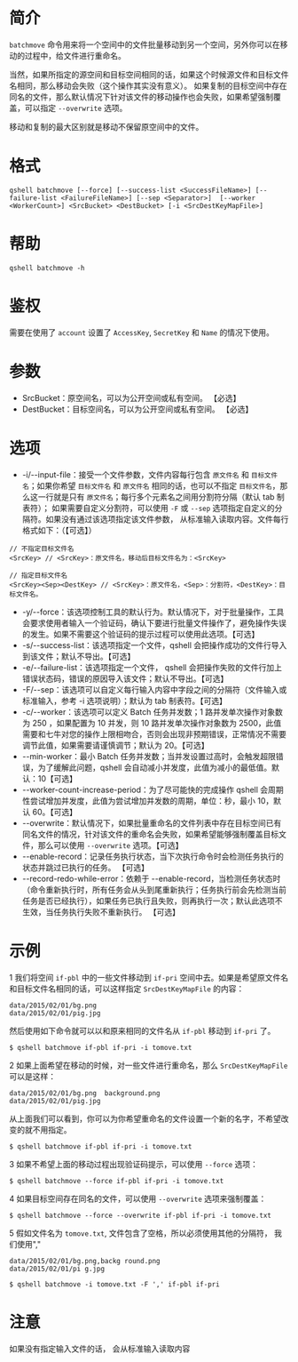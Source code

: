 # 简介
`batchmove` 命令用来将一个空间中的文件批量移动到另一个空间，另外你可以在移动的过程中，给文件进行重命名。

当然，如果所指定的源空间和目标空间相同的话，如果这个时候源文件和目标文件名相同，那么移动会失败（这个操作其实没有意义）。
如果复制的目标空间中存在同名的文件，那么默认情况下针对该文件的移动操作也会失败，如果希望强制覆盖，可以指定 `--overwrite` 选项。

移动和复制的最大区别就是移动不保留原空间中的文件。

# 格式
```
qshell batchmove [--force] [--success-list <SuccessFileName>] [--failure-list <FailureFileName>] [--sep <Separator>]  [--worker <WorkerCount>] <SrcBucket> <DestBucket> [-i <SrcDestKeyMapFile>]
```

# 帮助
```
qshell batchmove -h
```

# 鉴权
需要在使用了 `account` 设置了 `AccessKey`, `SecretKey` 和 `Name` 的情况下使用。

# 参数
- SrcBucket：原空间名，可以为公开空间或私有空间。 【必选】
- DestBucket：目标空间名，可以为公开空间或私有空间。 【必选】

# 选项
- -i/--input-file：接受一个文件参数，文件内容每行包含 `原文件名` 和 `目标文件名`；如果你希望 `目标文件名` 和 `原文件名` 相同的话，也可以不指定 `目标文件名`，那么这一行就是只有 `原文件名`；每行多个元素名之间用分割符分隔（默认 tab 制表符）； 如果需要自定义分割符，可以使用 `-F` 或 `--sep` 选项指定自定义的分隔符。如果没有通过该选项指定该文件参数， 从标准输入读取内容。文件每行格式如下：（【可选】）
```
// 不指定目标文件名
<SrcKey> // <SrcKey>：原文件名，移动后目标文件名为：<SrcKey>

// 指定目标文件名
<SrcKey><Sep><DestKey> // <SrcKey>：原文件名，<Sep>：分割符，<DestKey>：目标文件名。
```
- -y/--force：该选项控制工具的默认行为。默认情况下，对于批量操作，工具会要求使用者输入一个验证码，确认下要进行批量文件操作了，避免操作失误的发生。如果不需要这个验证码的提示过程可以使用此选项。【可选】
- -s/--success-list：该选项指定一个文件，qshell 会把操作成功的文件行导入到该文件；默认不导出。【可选】
- -e/--failure-list：该选项指定一个文件， qshell 会把操作失败的文件行加上错误状态码，错误的原因导入该文件；默认不导出。【可选】
- -F/--sep：该选项可以自定义每行输入内容中字段之间的分隔符（文件输入或标准输入，参考 -i 选项说明）；默认为 tab 制表符。【可选】
- -c/--worker：该选项可以定义 Batch 任务并发数；1 路并发单次操作对象数为 250 ，如果配置为 10 并发，则 10 路并发单次操作对象数为 2500，此值需要和七牛对您的操作上限相吻合，否则会出现非预期错误，正常情况不需要调节此值，如果需要请谨慎调节；默认为 20。【可选】
- --min-worker：最小 Batch 任务并发数；当并发设置过高时，会触发超限错误，为了缓解此问题，qshell 会自动减小并发度，此值为减小的最低值。默认：10【可选】
- --worker-count-increase-period：为了尽可能快的完成操作 qshell 会周期性尝试增加并发度，此值为尝试增加并发数的周期，单位：秒，最小 10，默认 60。【可选】
- --overwrite：默认情况下，如果批量重命名的文件列表中存在目标空间已有同名文件的情况，针对该文件的重命名会失败，如果希望能够强制覆盖目标文件，那么可以使用 `--overwrite` 选项。【可选】
- --enable-record：记录任务执行状态，当下次执行命令时会检测任务执行的状态并跳过已执行的任务。 【可选】
- --record-redo-while-error：依赖于 --enable-record，当检测任务状态时（命令重新执行时，所有任务会从头到尾重新执行；任务执行前会先检测当前任务是否已经执行），如果任务已执行且失败，则再执行一次；默认此选项不生效，当任务执行失败不重新执行。 【可选】

# 示例
1 我们将空间 `if-pbl` 中的一些文件移动到 `if-pri` 空间中去。如果是希望原文件名和目标文件名相同的话，可以这样指定 `SrcDestKeyMapFile` 的内容：
```
data/2015/02/01/bg.png
data/2015/02/01/pig.jpg
```

然后使用如下命令就可以以和原来相同的文件名从 `if-pbl` 移动到 `if-pri` 了。
```
$ qshell batchmove if-pbl if-pri -i tomove.txt
```

2 如果上面希望在移动的时候，对一些文件进行重命名，那么 `SrcDestKeyMapFile` 可以是这样：
```
data/2015/02/01/bg.png	background.png
data/2015/02/01/pig.jpg
```

从上面我们可以看到，你可以为你希望重命名的文件设置一个新的名字，不希望改变的就不用指定。
```
$ qshell batchmove if-pbl if-pri -i tomove.txt
```

3 如果不希望上面的移动过程出现验证码提示，可以使用 `--force` 选项：
```
$ qshell batchmove --force if-pbl if-pri -i tomove.txt
```

4 如果目标空间存在同名的文件，可以使用 `--overwrite` 选项来强制覆盖：
```
$ qshell batchmove --force --overwrite if-pbl if-pri -i tomove.txt
```

5 假如文件名为 `tomove.txt`, 文件包含了空格，所以必须使用其他的分隔符， 我们使用","
```
data/2015/02/01/bg.png,backg round.png
data/2015/02/01/pi g.jpg
```

```
$ qshell batchmove -i tomove.txt -F ',' if-pbl if-pri
```

# 注意
如果没有指定输入文件的话， 会从标准输入读取内容
